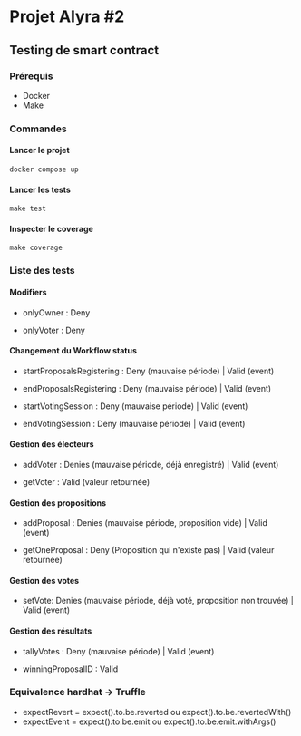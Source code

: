 # Projet Alyra #2

## Testing de smart contract

### Prérequis

- Docker
- Make

### Commandes

#### Lancer le projet
`docker compose up`

#### Lancer les tests
`make test`

#### Inspecter le coverage
`make coverage`

### Liste des tests

#### Modifiers
- onlyOwner : Deny

- onlyVoter : Deny

#### Changement du Workflow status

- startProposalsRegistering : Deny (mauvaise période) | Valid (event)

- endProposalsRegistering : Deny (mauvaise période) | Valid (event)

- startVotingSession : Deny (mauvaise période) | Valid (event)

- endVotingSession : Deny (mauvaise période) | Valid (event)

#### Gestion des électeurs

- addVoter : Denies (mauvaise période, déjà enregistré) | Valid (event)

- getVoter : Valid (valeur retournée)

#### Gestion des propositions

- addProposal : Denies (mauvaise période, proposition vide) | Valid (event)

- getOneProposal : Deny (Proposition qui n'existe pas) | Valid (valeur retournée)

#### Gestion des votes

- setVote: Denies (mauvaise période, déjà voté, proposition non trouvée) | Valid (event)

#### Gestion des résultats

- tallyVotes : Deny (mauvaise période) | Valid (event)

- winningProposalID : Valid

### Equivalence hardhat -> Truffle

- expectRevert = expect().to.be.reverted ou expect().to.be.revertedWith()
- expectEvent = expect().to.be.emit ou expect().to.be.emit.withArgs()

